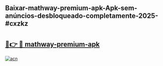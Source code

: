 ## Baixar-mathway-premium-apk-Apk-sem-anúncios-desbloqueado-completamente-2025-#cxzkz

# <h2><a href="https://ainizakaria.my?title=mathway-premium-apk&ref=22M">🔗👉 🔴 mathway-premium-apk</a></h2>

[![acn](https://github.com/user-attachments/assets/0f9c940e-d8b0-45ae-aac7-cd30a18b3e1c)](https://ainizakaria.my?title=mathway-premium-apk&ref=22M)

